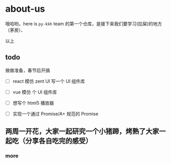 # about-us

哦哈哟，here is `py-kkh` team 的第一个仓库，是接下来我们要学习(拉屎)的地方（茅房）、

以上

## todo

做做准备，春节后开搞

- [ ] react 模仿 zent UI 写一个 UI 组件库

- [ ] vue 模仿 个 UI 组件库

- [ ] 想写个 html5 播放器

- [ ] 实现一个通过 Promise/A+ 规范的 Promise

## 两周一开花，大家一起研究一个小猪蹄，烤熟了大家一起吃（分享各自吃完的感受）

### more
